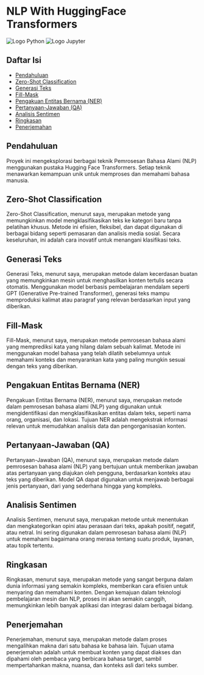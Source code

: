 # NLP With HuggingFace Transformers

![Logo Python](https://www.python.org/community/logos/python-logo.png) ![Logo Jupyter](https://jupyter.org/assets/main-logo.svg)

## Daftar Isi
- [Pendahuluan](#pendahuluan)
- [Zero-Shot Classification](#zero-shot-classification)
- [Generasi Teks](#generasi-teks)
- [Fill-Mask](#fill-mask)
- [Pengakuan Entitas Bernama (NER)](#pengakuan-entitas-bernama-ner)
- [Pertanyaan-Jawaban (QA)](#pertanyaan-jawaban-qa)
- [Analisis Sentimen](#analisis-sentimen)
- [Ringkasan](#ringkasan)
- [Penerjemahan](#penerjemahan)

## Pendahuluan
Proyek ini mengeksplorasi berbagai teknik Pemrosesan Bahasa Alami (NLP) menggunakan pustaka Hugging Face Transformers. Setiap teknik menawarkan kemampuan unik untuk memproses dan memahami bahasa manusia.

## Zero-Shot Classification
Zero-Shot Classification, menurut saya, merupakan metode yang memungkinkan model mengklasifikasikan teks ke kategori baru tanpa pelatihan khusus. Metode ini efisien, fleksibel, dan dapat digunakan di berbagai bidang seperti pemasaran dan analisis media sosial. Secara keseluruhan, ini adalah cara inovatif untuk menangani klasifikasi teks.

## Generasi Teks
Generasi Teks, menurut saya, merupakan metode dalam kecerdasan buatan yang memungkinkan mesin untuk menghasilkan konten tertulis secara otomatis. Menggunakan model berbasis pembelajaran mendalam seperti GPT (Generative Pre-trained Transformer), generasi teks mampu memproduksi kalimat atau paragraf yang relevan berdasarkan input yang diberikan.

## Fill-Mask
Fill-Mask, menurut saya, merupakan metode pemrosesan bahasa alami yang memprediksi kata yang hilang dalam sebuah kalimat. Metode ini menggunakan model bahasa yang telah dilatih sebelumnya untuk memahami konteks dan menyarankan kata yang paling mungkin sesuai dengan teks yang diberikan.

## Pengakuan Entitas Bernama (NER)
Pengakuan Entitas Bernama (NER), menurut saya, merupakan metode dalam pemrosesan bahasa alami (NLP) yang digunakan untuk mengidentifikasi dan mengklasifikasikan entitas dalam teks, seperti nama orang, organisasi, dan lokasi. Tujuan NER adalah mengekstrak informasi relevan untuk memudahkan analisis data dan pengorganisasian konten.

## Pertanyaan-Jawaban (QA)
Pertanyaan-Jawaban (QA), menurut saya, merupakan metode dalam pemrosesan bahasa alami (NLP) yang bertujuan untuk memberikan jawaban atas pertanyaan yang diajukan oleh pengguna, berdasarkan konteks atau teks yang diberikan. Model QA dapat digunakan untuk menjawab berbagai jenis pertanyaan, dari yang sederhana hingga yang kompleks.

## Analisis Sentimen
Analisis Sentimen, menurut saya, merupakan metode untuk menentukan dan mengkategorikan opini atau perasaan dari teks, apakah positif, negatif, atau netral. Ini sering digunakan dalam pemrosesan bahasa alami (NLP) untuk memahami bagaimana orang merasa tentang suatu produk, layanan, atau topik tertentu.

## Ringkasan
Ringkasan, menurut saya, merupakan metode yang sangat berguna dalam dunia informasi yang semakin kompleks, memberikan cara efisien untuk menyaring dan memahami konten. Dengan kemajuan dalam teknologi pembelajaran mesin dan NLP, proses ini akan semakin canggih, memungkinkan lebih banyak aplikasi dan integrasi dalam berbagai bidang.

## Penerjemahan
Penerjemahan, menurut saya, merupakan metode dalam proses mengalihkan makna dari satu bahasa ke bahasa lain. Tujuan utama penerjemahan adalah untuk membuat konten yang dapat diakses dan dipahami oleh pembaca yang berbicara bahasa target, sambil mempertahankan makna, nuansa, dan konteks asli dari teks sumber.


